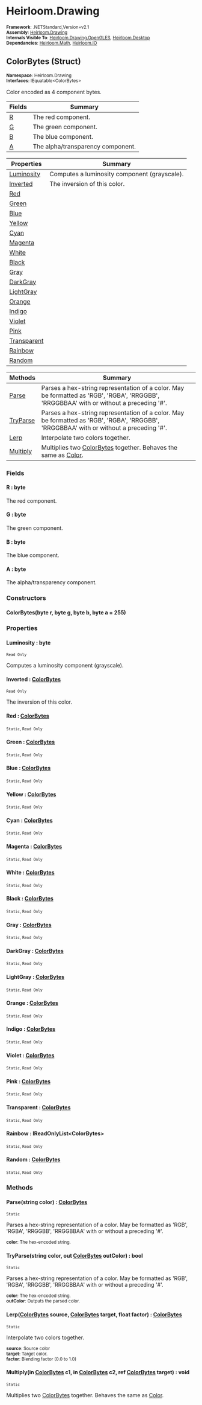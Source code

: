 # Heirloom.Drawing

<small>**Framework**: .NETStandard,Version=v2.1</small>  
<small>**Assembly**: [Heirloom.Drawing](../Heirloom.Drawing/Heirloom.Drawing.md)</small>  
<small>**Internals Visible To**: [Heirloom.Drawing.OpenGLES](../Heirloom.Drawing.OpenGLES/Heirloom.Drawing.OpenGLES.md), [Heirloom.Desktop](../Heirloom.Desktop/Heirloom.Desktop.md)</small>  
<small>**Dependancies**: [Heirloom.Math](../Heirloom.Math/Heirloom.Math.md), [Heirloom.IO](../Heirloom.IO/Heirloom.IO.md)</small>  

## ColorBytes (Struct)
<small>**Namespace**: Heirloom.Drawing</small>  
<small>**Interfaces**: IEquatable\<ColorBytes></small>  

Color encoded as 4 component bytes.

| Fields          | Summary                           |
|-----------------|-----------------------------------|
| [R](#RCDCAB7F0) | The red component.                |
| [G](#GCDCAB7DB) | The green component.              |
| [B](#BCDCAB7E0) | The blue component.               |
| [A](#ACDCAB7DD) | The alpha/transparency component. |

| Properties                  | Summary                                      |
|-----------------------------|----------------------------------------------|
| [Luminosity](#LUM27143E8B)  | Computes a luminosity component (grayscale). |
| [Inverted](#INVDE5124E3)    | The inversion of this color.                 |
| [Red](#RED5F786973)         |                                              |
| [Green](#GREE8614423)       |                                              |
| [Blue](#BLU5D4613EE)        |                                              |
| [Yellow](#YELCC917366)      |                                              |
| [Cyan](#CYA95C74181)        |                                              |
| [Magenta](#MAGEF2FDA29)     |                                              |
| [White](#WHI1AD967BB)       |                                              |
| [Black](#BLAF663517F)       |                                              |
| [Gray](#GRA1F30CD89)        |                                              |
| [DarkGray](#DAR69CE9AE9)    |                                              |
| [LightGray](#LIG2E3D3CFB)   |                                              |
| [Orange](#ORA78ADA558)      |                                              |
| [Indigo](#IND56133F0)       |                                              |
| [Violet](#VIOD94877FD)      |                                              |
| [Pink](#PINE1E27C5E)        |                                              |
| [Transparent](#TRA962107FC) |                                              |
| [Rainbow](#RAIC72A67E4)     |                                              |
| [Random](#RANE1E4B317)      |                                              |

| Methods                  | Summary                                                                                                                                 |
|--------------------------|-----------------------------------------------------------------------------------------------------------------------------------------|
| [Parse](#PAR50D6FF39)    | Parses a hex-string representation of a color. May be formatted as 'RGB', 'RGBA', 'RRGGBB', 'RRGGBBAA' with or without a preceding '#'. |
| [TryParse](#TRY99E0F751) | Parses a hex-string representation of a color. May be formatted as 'RGB', 'RGBA', 'RRGGBB', 'RRGGBBAA' with or without a preceding '#'. |
| [Lerp](#LERDF0BF6B4)     | Interpolate two colors together.                                                                                                        |
| [Multiply](#MULBEBFA083) | Multiplies two [ColorBytes](Heirloom.Drawing.ColorBytes.md) together. Behaves the same as [Color](Heirloom.Drawing.Color.md).           |

### Fields

#### <a name="RCDCAB7F0"></a>R :  byte

The red component.

#### <a name="GCDCAB7DB"></a>G :  byte

The green component.

#### <a name="BCDCAB7E0"></a>B :  byte

The blue component.

#### <a name="ACDCAB7DD"></a>A :  byte

The alpha/transparency component.

### Constructors

#### ColorBytes(byte r,  byte g,  byte b,  byte a = 255)

### Properties

#### <a name="LUM27143E8B"></a>Luminosity :  byte

<small>`Read Only`</small>

Computes a luminosity component (grayscale).

#### <a name="INVDE5124E3"></a>Inverted : [ColorBytes](Heirloom.Drawing.ColorBytes.md)

<small>`Read Only`</small>

The inversion of this color.

#### <a name="RED5F786973"></a>Red : [ColorBytes](Heirloom.Drawing.ColorBytes.md)

<small>`Static`, `Read Only`</small>

#### <a name="GREE8614423"></a>Green : [ColorBytes](Heirloom.Drawing.ColorBytes.md)

<small>`Static`, `Read Only`</small>

#### <a name="BLU5D4613EE"></a>Blue : [ColorBytes](Heirloom.Drawing.ColorBytes.md)

<small>`Static`, `Read Only`</small>

#### <a name="YELCC917366"></a>Yellow : [ColorBytes](Heirloom.Drawing.ColorBytes.md)

<small>`Static`, `Read Only`</small>

#### <a name="CYA95C74181"></a>Cyan : [ColorBytes](Heirloom.Drawing.ColorBytes.md)

<small>`Static`, `Read Only`</small>

#### <a name="MAGEF2FDA29"></a>Magenta : [ColorBytes](Heirloom.Drawing.ColorBytes.md)

<small>`Static`, `Read Only`</small>

#### <a name="WHI1AD967BB"></a>White : [ColorBytes](Heirloom.Drawing.ColorBytes.md)

<small>`Static`, `Read Only`</small>

#### <a name="BLAF663517F"></a>Black : [ColorBytes](Heirloom.Drawing.ColorBytes.md)

<small>`Static`, `Read Only`</small>

#### <a name="GRA1F30CD89"></a>Gray : [ColorBytes](Heirloom.Drawing.ColorBytes.md)

<small>`Static`, `Read Only`</small>

#### <a name="DAR69CE9AE9"></a>DarkGray : [ColorBytes](Heirloom.Drawing.ColorBytes.md)

<small>`Static`, `Read Only`</small>

#### <a name="LIG2E3D3CFB"></a>LightGray : [ColorBytes](Heirloom.Drawing.ColorBytes.md)

<small>`Static`, `Read Only`</small>

#### <a name="ORA78ADA558"></a>Orange : [ColorBytes](Heirloom.Drawing.ColorBytes.md)

<small>`Static`, `Read Only`</small>

#### <a name="IND56133F0"></a>Indigo : [ColorBytes](Heirloom.Drawing.ColorBytes.md)

<small>`Static`, `Read Only`</small>

#### <a name="VIOD94877FD"></a>Violet : [ColorBytes](Heirloom.Drawing.ColorBytes.md)

<small>`Static`, `Read Only`</small>

#### <a name="PINE1E27C5E"></a>Pink : [ColorBytes](Heirloom.Drawing.ColorBytes.md)

<small>`Static`, `Read Only`</small>

#### <a name="TRA962107FC"></a>Transparent : [ColorBytes](Heirloom.Drawing.ColorBytes.md)

<small>`Static`, `Read Only`</small>

#### <a name="RAIC72A67E4"></a>Rainbow : IReadOnlyList\<ColorBytes>

<small>`Static`, `Read Only`</small>

#### <a name="RANE1E4B317"></a>Random : [ColorBytes](Heirloom.Drawing.ColorBytes.md)

<small>`Static`, `Read Only`</small>

### Methods

#### <a name="PAR50D6FF39"></a>Parse(string color) : [ColorBytes](Heirloom.Drawing.ColorBytes.md)
<small>`Static`</small>

Parses a hex-string representation of a color. May be formatted as 'RGB', 'RGBA', 'RRGGBB', 'RRGGBBAA' with or without a preceding '#'.

<small>**color**: <param name="color">The hex-encoded string.</param></small>  

#### <a name="TRY99E0F751"></a>TryParse(string color, out [ColorBytes](Heirloom.Drawing.ColorBytes.md) outColor) : bool
<small>`Static`</small>

Parses a hex-string representation of a color. May be formatted as 'RGB', 'RGBA', 'RRGGBB', 'RRGGBBAA' with or without a preceding '#'.

<small>**color**: <param name="color">The hex-encoded string.</param></small>  
<small>**outColor**: <param name="outColor">Outputs the parsed color.</param></small>  

#### <a name="LERDF0BF6B4"></a>Lerp([ColorBytes](Heirloom.Drawing.ColorBytes.md) source, [ColorBytes](Heirloom.Drawing.ColorBytes.md) target, float factor) : [ColorBytes](Heirloom.Drawing.ColorBytes.md)
<small>`Static`</small>

Interpolate two colors together.

<small>**source**: <param name="source">Source color</param></small>  
<small>**target**: <param name="target">Target color.</param></small>  
<small>**factor**: <param name="factor">Blending factor (0.0 to 1.0)</param></small>  

#### <a name="MULBEBFA083"></a>Multiply(in [ColorBytes](Heirloom.Drawing.ColorBytes.md) c1, in [ColorBytes](Heirloom.Drawing.ColorBytes.md) c2, ref [ColorBytes](Heirloom.Drawing.ColorBytes.md) target) : void
<small>`Static`</small>

Multiplies two [ColorBytes](Heirloom.Drawing.ColorBytes.md) together. Behaves the same as [Color](Heirloom.Drawing.Color.md).


